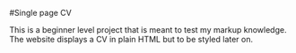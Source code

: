 #Single page CV

This is a beginner level project that is meant to test my markup knowledge.
The website displays a CV in plain HTML but to be styled later on.
